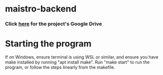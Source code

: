 # maistro-backend

### Click [here](https://drive.google.com/drive/folders/1v3yA5ZxQtdbCeEM4nyrUX4LzvDq6f5bn?usp=sharing) for the project's Google Drive

# Starting the program

If on Windows, ensure terminal is using WSL or similar, and ensure you have make installed by running "apt install make".
Run "make start" to run the program, or follow the steps linearly from the makefile.
